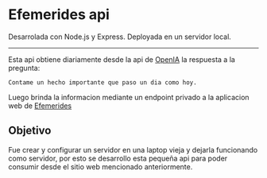 
# Efemerides api

Desarrolada con Node.js y Express. Deployada en un servidor local.

--- 
Esta api obtiene diariamente desde la api de [OpenIA](https://platform.openai.com/docs/introduction) la respuesta a la pregunta:
    
    Contame un hecho importante que paso un dia como hoy.

Luego brinda la informacion mediante un endpoint privado a la aplicacion web de [Efemerides](https://efemeride.agonzalorena.com/)

## Objetivo

Fue crear y configurar un servidor en una laptop vieja y dejarla funcionando como servidor, por esto se desarrollo esta pequeña api para poder consumir desde el sitio web mencionado anteriormente.

